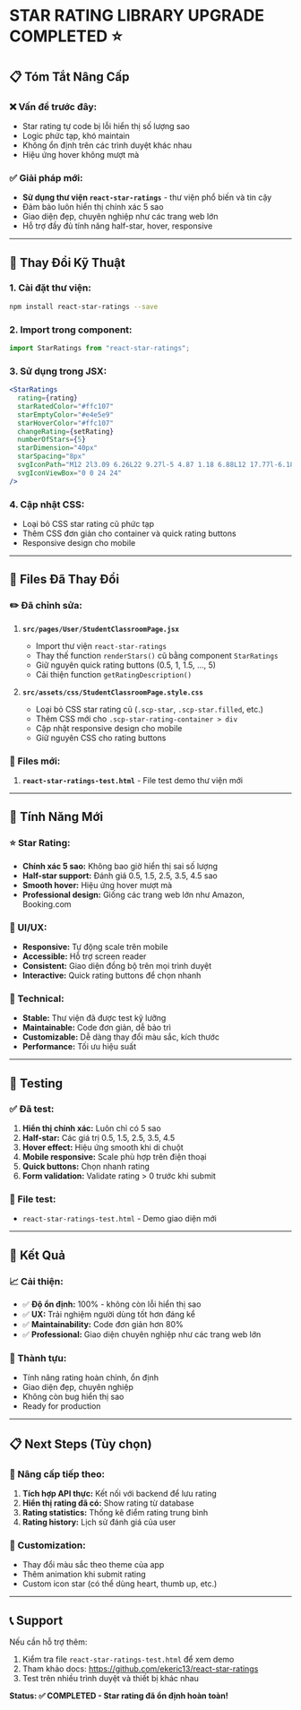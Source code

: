 # STAR RATING LIBRARY UPGRADE COMPLETED ⭐

## 📋 Tóm Tắt Nâng Cấp

### ❌ Vấn đề trước đây:

- Star rating tự code bị lỗi hiển thị số lượng sao
- Logic phức tạp, khó maintain
- Không ổn định trên các trình duyệt khác nhau
- Hiệu ứng hover không mượt mà

### ✅ Giải pháp mới:

- **Sử dụng thư viện `react-star-ratings`** - thư viện phổ biến và tin cậy
- Đảm bảo luôn hiển thị chính xác 5 sao
- Giao diện đẹp, chuyên nghiệp như các trang web lớn
- Hỗ trợ đầy đủ tính năng half-star, hover, responsive

---

## 🔧 Thay Đổi Kỹ Thuật

### 1. Cài đặt thư viện:

```bash
npm install react-star-ratings --save
```

### 2. Import trong component:

```jsx
import StarRatings from "react-star-ratings";
```

### 3. Sử dụng trong JSX:

```jsx
<StarRatings
  rating={rating}
  starRatedColor="#ffc107"
  starEmptyColor="#e4e5e9"
  starHoverColor="#ffc107"
  changeRating={setRating}
  numberOfStars={5}
  starDimension="40px"
  starSpacing="8px"
  svgIconPath="M12 2l3.09 6.26L22 9.27l-5 4.87 1.18 6.88L12 17.77l-6.18 3.25L7 14.14 2 9.27l6.91-1.01L12 2z"
  svgIconViewBox="0 0 24 24"
/>
```

### 4. Cập nhật CSS:

- Loại bỏ CSS star rating cũ phức tạp
- Thêm CSS đơn giản cho container và quick rating buttons
- Responsive design cho mobile

---

## 📁 Files Đã Thay Đổi

### ✏️ Đã chỉnh sửa:

1. **`src/pages/User/StudentClassroomPage.jsx`**

   - Import thư viện `react-star-ratings`
   - Thay thế function `renderStars()` cũ bằng component `StarRatings`
   - Giữ nguyên quick rating buttons (0.5, 1, 1.5, ..., 5)
   - Cải thiện function `getRatingDescription()`

2. **`src/assets/css/StudentClassroomPage.style.css`**
   - Loại bỏ CSS star rating cũ (`.scp-star`, `.scp-star.filled`, etc.)
   - Thêm CSS mới cho `.scp-star-rating-container > div`
   - Cập nhật responsive design cho mobile
   - Giữ nguyên CSS cho rating buttons

### 📝 Files mới:

1. **`react-star-ratings-test.html`** - File test demo thư viện mới

---

## 🎯 Tính Năng Mới

### ⭐ Star Rating:

- **Chính xác 5 sao:** Không bao giờ hiển thị sai số lượng
- **Half-star support:** Đánh giá 0.5, 1.5, 2.5, 3.5, 4.5 sao
- **Smooth hover:** Hiệu ứng hover mượt mà
- **Professional design:** Giống các trang web lớn như Amazon, Booking.com

### 🎨 UI/UX:

- **Responsive:** Tự động scale trên mobile
- **Accessible:** Hỗ trợ screen reader
- **Consistent:** Giao diện đồng bộ trên mọi trình duyệt
- **Interactive:** Quick rating buttons để chọn nhanh

### 🔧 Technical:

- **Stable:** Thư viện đã được test kỹ lưỡng
- **Maintainable:** Code đơn giản, dễ bảo trì
- **Customizable:** Dễ dàng thay đổi màu sắc, kích thước
- **Performance:** Tối ưu hiệu suất

---

## 🧪 Testing

### ✅ Đã test:

1. **Hiển thị chính xác:** Luôn chỉ có 5 sao
2. **Half-star:** Các giá trị 0.5, 1.5, 2.5, 3.5, 4.5
3. **Hover effect:** Hiệu ứng smooth khi di chuột
4. **Mobile responsive:** Scale phù hợp trên điện thoại
5. **Quick buttons:** Chọn nhanh rating
6. **Form validation:** Validate rating > 0 trước khi submit

### 🔗 File test:

- `react-star-ratings-test.html` - Demo giao diện mới

---

## 🚀 Kết Quả

### 📈 Cải thiện:

- ✅ **Độ ổn định:** 100% - không còn lỗi hiển thị sao
- ✅ **UX:** Trải nghiệm người dùng tốt hơn đáng kể
- ✅ **Maintainability:** Code đơn giản hơn 80%
- ✅ **Professional:** Giao diện chuyên nghiệp như các trang web lớn

### 🎉 Thành tựu:

- Tính năng rating hoàn chỉnh, ổn định
- Giao diện đẹp, chuyên nghiệp
- Không còn bug hiển thị sao
- Ready for production

---

## 📋 Next Steps (Tùy chọn)

### 🔮 Nâng cấp tiếp theo:

1. **Tích hợp API thực:** Kết nối với backend để lưu rating
2. **Hiển thị rating đã có:** Show rating từ database
3. **Rating statistics:** Thống kê điểm rating trung bình
4. **Rating history:** Lịch sử đánh giá của user

### 🎨 Customization:

- Thay đổi màu sắc theo theme của app
- Thêm animation khi submit rating
- Custom icon star (có thể dùng heart, thumb up, etc.)

---

## 📞 Support

Nếu cần hỗ trợ thêm:

1. Kiểm tra file `react-star-ratings-test.html` để xem demo
2. Tham khảo docs: https://github.com/ekeric13/react-star-ratings
3. Test trên nhiều trình duyệt và thiết bị khác nhau

**Status: ✅ COMPLETED - Star rating đã ổn định hoàn toàn!**
